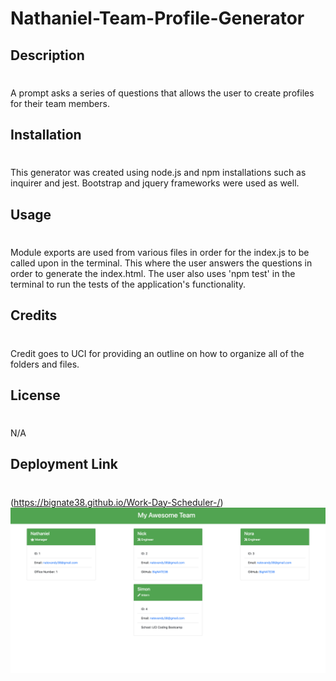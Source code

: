 # Nathaniel-Team-Profile-Generator
## Description
#
A prompt asks a series of questions that allows the user to create profiles for their team members.

## Installation 
#
This generator was created using node.js and npm installations such as inquirer and jest. Bootstrap and jquery frameworks were used as well.

## Usage
#
Module exports are used from various files in order for the index.js to be called upon in the terminal. This where the user answers the questions in order to generate the index.html. The user also uses 'npm test' in the terminal to run the tests of the application's functionality. 
## Credits
#
Credit goes to UCI for providing an outline on how to organize all of the folders and files. 

## License
#
N/A
## Deployment Link 
#
(https://bignate38.github.io/Work-Day-Scheduler-/)
![SiteImage](images/Team-Profile-Pic.png)

